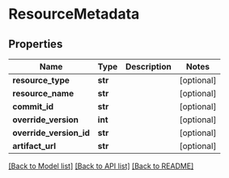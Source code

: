 # ResourceMetadata

## Properties
Name | Type | Description | Notes
------------ | ------------- | ------------- | -------------
**resource_type** | **str** |  | [optional] 
**resource_name** | **str** |  | [optional] 
**commit_id** | **str** |  | [optional] 
**override_version** | **int** |  | [optional] 
**override_version_id** | **str** |  | [optional] 
**artifact_url** | **str** |  | [optional] 

[[Back to Model list]](../README.md#documentation-for-models) [[Back to API list]](../README.md#documentation-for-api-endpoints) [[Back to README]](../README.md)

